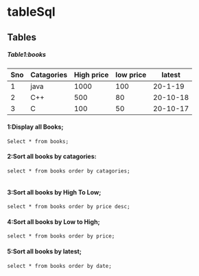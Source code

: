 # tableSql
## Tables


##### Table1:books

| Sno | Catagories | High price | low price | latest |
| -- | -- | -- |-- | -- |
| 1 | java |1000 | 100 | 20-1-19 |
| 2 | C++ |500 | 80 | 20-10-18 |
| 3 | C | 100 | 50 | 20-10-17 |

#### 1:Display all Books;

`
Select * from books;
`
#### 2:Sort all books by catagories:

```
select * from books order by catagories;
  
```
#### 3:Sort all books by High To Low;

```
select * from books order by price desc;
```
#### 4:Sort all books by Low to High;
```
select * from books order by price;

```
#### 5:Sort all books by latest;
```
select * from books order by date;

```
